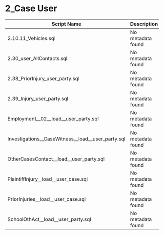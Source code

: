 # 2_Case User

| Script Name | Description | Dependencies |
|-------------|-------------|-------------|
| 2.10.11_Vehicles.sql | No metadata found | No metadata found |
| 2.30_user_AllContacts.sql | No metadata found | No metadata found |
| 2.38_PriorInjury_user_party.sql | No metadata found | No metadata found |
| 2.39_Injury_user_party.sql | No metadata found | No metadata found |
| Employment__02__load__user_party.sql | No metadata found | No metadata found |
| Investigations__CaseWitness__load__user_party.sql | No metadata found | No metadata found |
| OtherCasesContact__load__user_party.sql | No metadata found | No metadata found |
| PlaintiffInjury__load__user_case.sql | No metadata found | No metadata found |
| PriorInjuries__load__user_case.sql | No metadata found | No metadata found |
| SchoolOthAct__load__user_party.sql | No metadata found | No metadata found |
